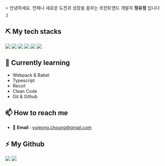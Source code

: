 <p>
  ⭐ 안녕하세요. 언제나 새로운 도전과 성장을 꿈꾸는 프런트앤드 개발자 <b>정유정</b> 입니다 :)
</p>

⛏️ My tech stacks
--
<img src="https://img.shields.io/badge/HTML-E34F26?style=flat&logo=HTML5&logoColor=white"/></a> <img src="https://img.shields.io/badge/JavaScript-F7DF1E?style=flat-square&logo=JavaScript&logoColor=white"/></a> <img src="https://img.shields.io/badge/CSS-1572B6?style=flat&logo=CSS3&logoColor=white"/></a> <img src="https://img.shields.io/badge/React-61DAFB?style=flat&logo=React&logoColor=white"/></a> <img src="https://img.shields.io/badge/Redux-764ABC?style=flat&logo=Redux&logoColor=white"/></a> <img src="https://img.shields.io/badge/StyledComponents-DB7093?style=flat&logo=styledComponents&logoColor=white"/></a>

🌱 Currently learning
--
- Webpack & Babel
- Typescript
- Recoil
- Clean Code
- Git & Github

📫 How to reach me
--
- 💌 <b>Email</b> : yujeong.choung@gmail.com

⚡ My Github
--

![](https://raw.githubusercontent.com/dbwjd5864/github-stats-transparent/output/generated/overview.svg)
![](https://raw.githubusercontent.com/dbwjd5864/github-stats-transparent/output/generated/languages.svg)

<!--
**dbwjd5864/dbwjd5864** is a ✨ _special_ ✨ repository because its `README.md` (this file) appears on your GitHub profile.

Here are some ideas to get you started:

- 🔭 I’m currently working on ...
- 🌱 I’m currently learning ...
- 👯 I’m looking to collaborate on ...
- 🤔 I’m looking for help with ...
- 💬 Ask me about ...
- 📫 How to reach me: ...
- 😄 Pronouns: ...
- ⚡ Fun fact: ...
-->
